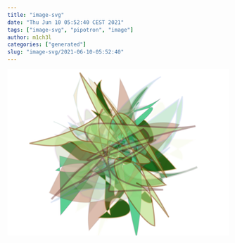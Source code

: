 ```yaml
---
title: "image-svg"
date: "Thu Jun 10 05:52:40 CEST 2021"
tags: ["image-svg", "pipotron", "image"]
author: m1ch3l
categories: ["generated"]
slug: "image-svg/2021-06-10-05:52:40"
---
```


![](image.svg)
